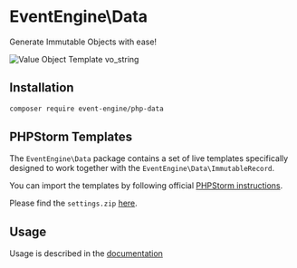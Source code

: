 # EventEngine\Data

Generate Immutable Objects with ease!

![Value Object Template vo_string](https://event-engine.io/api/img/vo_string.gif)

## Installation

```bash
composer require event-engine/php-data
```

## PHPStorm Templates

The `EventEngine\Data` package contains a set of live templates specifically designed to work together with the `EventEngine\Data\ImmutableRecord`. 

You can import the templates by following official [PHPStorm instructions](https://www.jetbrains.com/help/phpstorm/sharing-live-templates.html).


Please find the `settings.zip` [here](https://github.com/event-engine/php-data/blob/master/.env/PHPStorm/settings.zip).

## Usage

Usage is described in the [documentation](https://event-engine.io/api/immutable_state.html)
